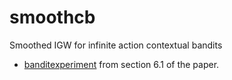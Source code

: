 # smoothcb
Smoothed IGW for infinite action contextual bandits

* [banditexperiment](Experiments) from section 6.1 of the paper.

